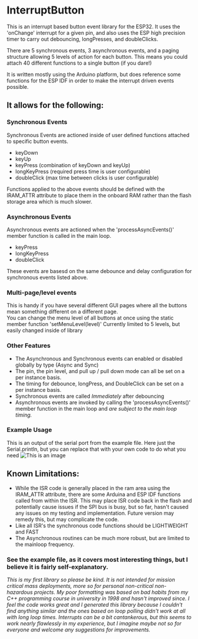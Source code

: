 # InterruptButton
This is an interrupt based button event library for the ESP32. It uses the 'onChange' interrupt for a given pin, and also uses the ESP high precision timer to carry out debouncing, longPresses, and doubleClicks.

There are 5 synchronous events, 3 asynchronous events, and a paging structure allowing 5 levels of action for each button.  This means you could attach 40 different functions to a single button (if you dare!)

It is written mostly using the Arduino platform, but does reference some functions for the ESP IDF in order to make the interrupt driven events possible.

## It allows for the following:

### Synchronous Events 
Synchronous Events are actioned inside of user defined functions attached to specific button events.
  * keyDown
  * keyUp
  * keyPress (combination of keyDown and keyUp)
  * longKeyPress (required press time is user configurable)
  * doubleClick (max time between clicks is user configurable)
  
Functions applied to the above events should be defined with the IRAM_ATTR attribute to place them in the onboard RAM rather than the flash storage area which is much slower.
  
### Asynchronous Events
Asynchronous events are actioned when the 'processAsyncEvents()' member function is called in the main loop.
  * keyPress
  * longKeyPress
  * doubleClick

These events are basesd on the same debounce and delay configuration for synchronous events listed above.

### Multi-page/level events
  This is handy if you have several different GUI pages where all the buttons mean something different on a different page.  
  You can change the menu level of all buttons at once using the static member function 'setMenuLevel(level)'
  Currently limited to 5 levels, but easily changed inside of library

### Other Features
  * The Asynchronous and Synchronous events can enabled or disabled globally by type (Async and Sync)
  * The pin, the pin level, and pull up / pull down mode can all be set on a per instance basis.
  * The timing for debounce, longPress, and DoubleClick can be set on a per instance basis.
  * Synchronous events are called *Immediately* after debouncing
  * Asynchronous events are invoked by calling the 'processAsyncEvents()' member function in the main loop and *are subject to the main loop timing.*

### Example Usage
This is an output of the serial port from the example file.  Here just the Serial.println, but you can replace that with your own code to do what you need
![This is an image](https://github.com/rwmingis/InterruptButton/blob/fba0949d9165099286d435f54c975e718684fcfc/images/example.png)



## Known Limitations:
  * While the ISR code is generally placed in the ram area using the IRAM_ATTR attribute, there are some Arduina and ESP IDF functions called from within the ISR. This may place ISR code back in the flash and potentially cause issues if the SPI bus is busy, but so far, hasn't caused any issues on my testing and implementation.  Future version may remedy this, but may complicate the code.
  * Like all ISR's the synchronous code functions should be LIGHTWEIGHT and FAST
  * The Asynchronous routines can be much more robust, but are limited to the mainloop frequency.

### See the example file, as it covers most interesting things, but I believe it is fairly self-explanatory.

*This is my first library so please be kind.  It is not intended for mission critical mass deployments, more so for personal non-critical non-hazardous projects.  My poor formatting was based on bad habits from my C++ programming course in university in 1998 and hasn't improved since.  I feel the code works great and I generated this library because I couldn't find anything similar and the ones based on loop polling didn't work at all with long loop times.  Interrupts can be a bit cantankerous, but this seems to work nearly flawlessly in my experience, but I imagine maybe not so for everyone and welcome any suggestions for improvements.*





